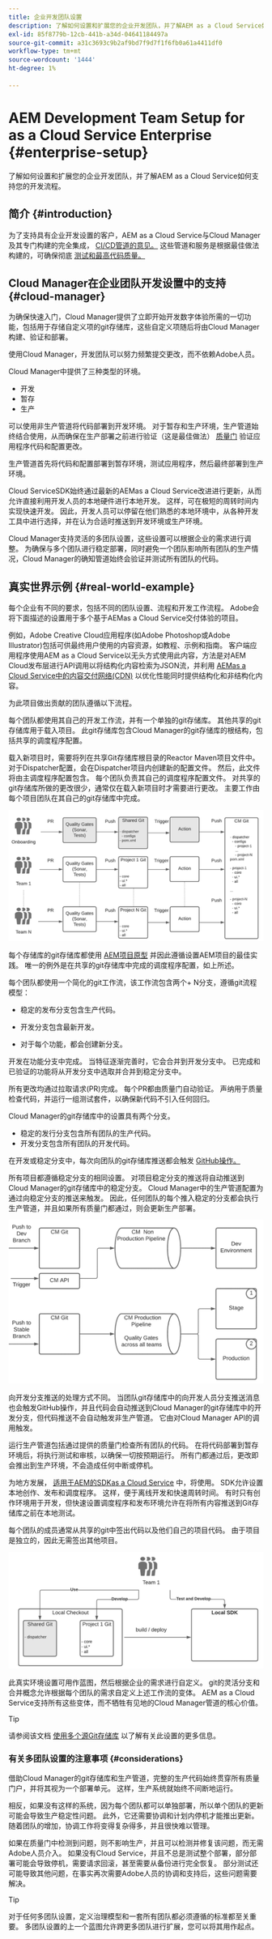 ```yaml
---
title: 企业开发团队设置
description: 了解如何设置和扩展您的企业开发团队，并了解AEM as a Cloud Service如何支持您的开发流程。
exl-id: 85f8779b-12cb-441b-a34d-04641184497a
source-git-commit: a31c3693c9b2af9bd7f9d7f1f6fb0a61a4411df0
workflow-type: tm+mt
source-wordcount: '1444'
ht-degree: 1%

---
```


# AEM Development Team Setup for as a Cloud Service Enterprise {#enterprise-setup}

了解如何设置和扩展您的企业开发团队，并了解AEM as a Cloud Service如何支持您的开发流程。

## 简介 {#introduction}

为了支持具有企业开发设置的客户，AEM  as a Cloud Service与Cloud Manager及其专门构建的完全集成， [CI/CD管道的意见。](/help/implementing/cloud-manager/configuring-pipelines/introduction-ci-cd-pipelines.md) 这些管道和服务是根据最佳做法构建的，可确保彻底 [测试和最高代码质量。](/help/implementing/cloud-manager/code-quality-testing.md)

## Cloud Manager在企业团队开发设置中的支持 {#cloud-manager}

为确保快速入门，Cloud Manager提供了立即开始开发数字体验所需的一切功能，包括用于存储自定义项的git存储库，这些自定义项随后将由Cloud Manager构建、验证和部署。

使用Cloud Manager，开发团队可以努力频繁提交更改，而不依赖Adobe人员。

Cloud Manager中提供了三种类型的环境。

* 开发
* 暂存
* 生产

可以使用非生产管道将代码部署到开发环境。 对于暂存和生产环境，生产管道始终结合使用，从而确保在生产部署之前进行验证（这是最佳做法） [质量门](/help/implementing/cloud-manager/custom-code-quality-rules.md) 验证应用程序代码和配置更改。

生产管道首先将代码和配置部署到暂存环境，测试应用程序，然后最终部署到生产环境。

Cloud ServiceSDK始终通过最新的AEMas a Cloud Service改进进行更新，从而允许直接利用开发人员的本地硬件进行本地开发。 这样，可在极短的周转时间内实现快速开发。 因此，开发人员可以停留在他们熟悉的本地环境中，从各种开发工具中进行选择，并在认为合适时推送到开发环境或生产环境。

Cloud Manager支持灵活的多团队设置，这些设置可以根据企业的需求进行调整。 为确保与多个团队进行稳定部署，同时避免一个团队影响所有团队的生产情况，Cloud Manager的确知管道始终会验证并测试所有团队的代码。

## 真实世界示例 {#real-world-example}

每个企业有不同的要求，包括不同的团队设置、流程和开发工作流程。 Adobe会将下面描述的设置用于多个基于AEMas a Cloud Service交付体验的项目。

例如，Adobe Creative Cloud应用程序(如Adobe Photoshop或Adobe Illustrator)包括可供最终用户使用的内容资源，如教程、示例和指南。 客户端应用程序使用AEM as a Cloud Service以无头方式使用此内容，方法是对AEM Cloud发布层进行API调用以将结构化内容检索为JSON流，并利用 [AEMas a Cloud Service中的内容交付网络(CDN)](/help/implementing/dispatcher/cdn.md#content-delivery) 以优化性能同时提供结构化和非结构化内容。

为此项目做出贡献的团队遵循以下流程。

每个团队都使用其自己的开发工作流，并有一个单独的git存储库。 其他共享的git存储库用于载入项目。 此git存储库包含Cloud Manager的git存储库的根结构，包括共享的调度程序配置。

载入新项目时，需要将列在共享Git存储库根目录的Reactor Maven项目文件中。 对于Dispatcher配置，会在Dispatcher项目内创建新的配置文件。 然后，此文件将由主调度程序配置包含。 每个团队负责其自己的调度程序配置文件。 对共享的git存储库所做的更改很少，通常仅在载入新项目时才需要进行更改。 主要工作由每个项目团队在其自己的git存储库中完成。

![工作流图](/help/implementing/cloud-manager/assets/team-setup1.png)

每个存储库的git存储库都使用 [AEM项目原型](https://experienceleague.adobe.com/docs/experience-manager-core-components/using/developing/archetype/overview.html) 并因此遵循设置AEM项目的最佳实践。 唯一的例外是在共享的git存储库中完成的调度程序配置，如上所述。

每个团队都使用一个简化的git工作流，该工作流包含两个+ N分支，遵循git流程模型：

* 稳定的发布分支包含生产代码。

* 开发分支包含最新开发。

* 对于每个功能，都会创建新分支。

开发在功能分支中完成。 当特征逐渐完善时，它会合并到开发分支中。 已完成和已验证的功能将从开发分支中选取并合并到稳定分支中。

所有更改均通过拉取请求(PR)完成。 每个PR都由质量门自动验证。 声纳用于质量检查代码，并运行一组测试套件，以确保新代码不引入任何回归。

Cloud Manager的git存储库中的设置具有两个分支。

* 稳定的发行分支包含所有团队的生产代码。
* 开发分支包含所有团队的开发代码。

在开发或稳定分支中，每次向团队的git存储库推送都会触发 [GitHub操作。](/help/implementing/cloud-manager/managing-code/working-with-multiple-source-git-repositories.md#managing-code)

所有项目都遵循稳定分支的相同设置。 对项目稳定分支的推送将自动推送到Cloud Manager的git存储库中的稳定分支。 Cloud Manager中的生产管道配置为通过向稳定分支的推送来触发。 因此，任何团队的每个推入稳定的分支都会执行生产管道，并且如果所有质量门都通过，则会更新生产部署。

![推送图](/help/implementing/cloud-manager/assets/team-setup2.png)

向开发分支推送的处理方式不同。 当团队git存储库中的向开发人员分支推送消息也会触发GitHub操作，并且代码会自动推送到Cloud Manager的git存储库中的开发分支，但代码推送不会自动触发非生产管道。 它由对Cloud Manager API的调用触发。

运行生产管道包括通过提供的质量门检查所有团队的代码。 在将代码部署到暂存环境后，将执行测试和审核，以确保一切按预期运行。 所有门都通过后，更改即会推出到生产环境，不会造成任何中断或停机。

为地方发展， [适用于AEM的SDKas a Cloud Service](/help/implementing/developing/introduction/aem-as-a-cloud-service-sdk.md#developing) 中，将使用。 SDK允许设置本地创作、发布和调度程序。 这样，便于离线开发和快速周转时间。 有时只有创作环境用于开发，但快速设置调度程序和发布环境允许在将所有内容推送到Git存储库之前在本地测试。

每个团队的成员通常从共享的git中签出代码以及他们自己的项目代码。 由于项目是独立的，因此无需签出其他项目。

![本地结帐和SDK](/help/implementing/cloud-manager/assets/team-setup3.png)

此真实环境设置可用作蓝图，然后根据企业的需求进行自定义。 git的灵活分支和合并概念允许根据每个团队的需求自定义上述工作流的变体。 AEM as a Cloud Service支持所有这些变体，而不牺牲有见地的Cloud Manager管道的核心价值。

>[!TIP]
>
>请参阅该文档 [使用多个源Git存储库](https://experienceleague.adobe.com/docs/experience-manager-cloud-manager/using/managing-code/working-with-multiple-source-git-repos.html#managing-code) 以了解有关此设置的更多信息。

### 有关多团队设置的注意事项 {#considerations}

借助Cloud Manager的git存储库和生产管道，完整的生产代码始终贯穿所有质量门户，并将其视为一个部署单元。 这样，生产系统就始终不间断地运行。

相反，如果没有这样的系统，因为每个团队都可以单独部署，所以单个团队的更新可能会导致生产稳定性问题。 此外，它还需要协调和计划内停机才能推出更新。 随着团队的增加，协调工作将变得复杂得多，并且很快难以管理。

如果在质量门中检测到问题，则不影响生产，并且可以检测并修复该问题，而无需Adobe人员介入。 如果没有Cloud Service，并且不总是测试整个部署，部分部署可能会导致停机，需要请求回滚，甚至需要从备份进行完全恢复。 部分测试还可能导致其他问题，在事实再次需要Adobe人员的协调和支持后，这些问题需要解决。

>[!TIP]
>
>对于任何多团队设置，定义治理模型和一套所有团队都必须遵循的标准都至关重要。 多团队设置的上一个蓝图允许跨更多团队进行扩展，您可以将其用作起点。
